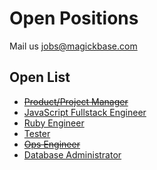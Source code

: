 # Open Positions

Mail us jobs@magickbase.com

## Open List

- <del>[Product/Project Manager](<https://github.com/Magickbase/open-positions/blob/main/PM(Full-time%2C40h_per_week).md>)</del>
- [JavaScript Fullstack Engineer](<https://github.com/Magickbase/open-positions/blob/main/JavaScript(Full-time%2C40h_per_week).md>)
- [Ruby Engineer](<https://github.com/Magickbase/open-positions/blob/main/Ruby(Full-time%2C40h_per_week).md>)
- [Tester](<https://github.com/Magickbase/open-positions/blob/main/Tester(Full-time).md>)
- <del>[Ops Engineer](<https://github.com/Magickbase/open-positions/blob/main/Ops(Full-time).md>)</del>
- [Database Administrator](<https://github.com/Magickbase/open-positions/blob/main/Database-Administrator(Full-time%2C40h_per_week).md>)
